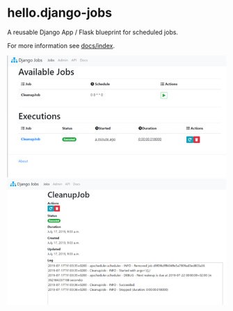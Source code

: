 # hello.django-jobs

A reusable Django App / Flask blueprint for scheduled jobs.

For more information see [docs/index](docs/index.md).

![Jobs View](docs/img/jobs_view.png) ![Job  View](docs/img/job_view.png)
